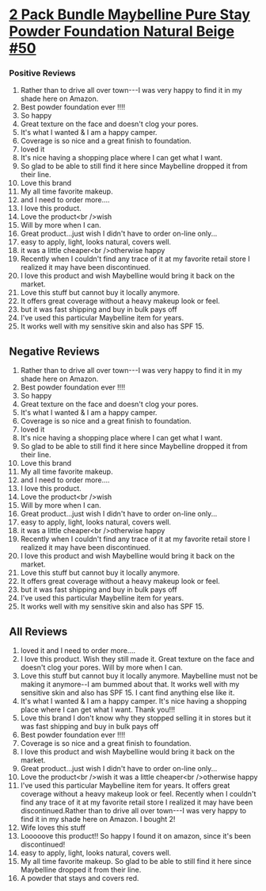 # [2 Pack Bundle Maybelline Pure Stay Powder Foundation Natural Beige #50](https://products.checkmycream.com/products/2-Pack-Bundle-Maybelline-Pure-Stay-Powder-Foundation-Natural-Beige-50.html)

### Positive Reviews

<ol>
      <li>Rather than to drive all over town---I was very happy to find it in my shade here on Amazon.</li>
      <li>Best powder foundation ever !!!!</li>
      <li>So happy</li>
      <li>Great texture on the face and doesn&#x27;t clog your pores.  </li>
      <li>It&#x27;s what I wanted &amp; I am a happy camper.  </li>
      <li>Coverage is so nice and a great finish to foundation.</li>
      <li>loved it</li>
      <li>It&#x27;s nice having a shopping place where I can get what I want.  </li>
      <li>So glad to be able to still find it here since Maybelline dropped it from their line.</li>
      <li>Love this brand</li>
      <li>My all time favorite makeup.</li>
      <li>and I need to order more....</li>
      <li>I love this product.  </li>
      <li>Love the product&lt;br /&gt;wish</li>
      <li>Will by more when I can.</li>
      <li>Great product...just wish I didn&#x27;t have to order on-line only...</li>
      <li>easy to apply, light, looks natural, covers well.</li>
      <li>it was a little cheaper&lt;br /&gt;otherwise happy</li>
      <li>Recently when I couldn&#x27;t find any trace of it at my favorite retail store I realized it may have been discontinued.</li>
      <li>I love this product and wish Maybelline would bring it back on the market.</li>
      <li>Love this stuff but cannot buy it locally anymore.  </li>
      <li>It offers great coverage without a heavy makeup look or feel.</li>
      <li>but it was fast shipping and buy in bulk pays off</li>
      <li>I&#x27;ve used this particular Maybelline item for years.</li>
      <li>It works well with my sensitive skin and also has SPF 15.  </li>
</ol>


<h2>Negative Reviews</h2>
<ol>
<li> Rather than to drive all over town---I was very happy to find it in my shade here on Amazon.</li>
<li> Best powder foundation ever !!!!</li>
<li> So happy</li>
<li> Great texture on the face and doesn&#x27;t clog your pores.  </li>
<li> It&#x27;s what I wanted &amp; I am a happy camper.  </li>
<li> Coverage is so nice and a great finish to foundation.</li>
<li> loved it</li>
<li> It&#x27;s nice having a shopping place where I can get what I want.  </li>
<li> So glad to be able to still find it here since Maybelline dropped it from their line.</li>
<li> Love this brand</li>
<li> My all time favorite makeup.</li>
<li> and I need to order more....</li>
<li> I love this product.  </li>
<li> Love the product&lt;br /&gt;wish</li>
<li> Will by more when I can.</li>
<li> Great product...just wish I didn&#x27;t have to order on-line only...</li>
<li> easy to apply, light, looks natural, covers well.</li>
<li> it was a little cheaper&lt;br /&gt;otherwise happy</li>
<li> Recently when I couldn&#x27;t find any trace of it at my favorite retail store I realized it may have been discontinued.</li>
<li> I love this product and wish Maybelline would bring it back on the market.</li>
<li> Love this stuff but cannot buy it locally anymore.  </li>
<li> It offers great coverage without a heavy makeup look or feel.</li>
<li> but it was fast shipping and buy in bulk pays off</li>
<li> I&#x27;ve used this particular Maybelline item for years.</li>
<li> It works well with my sensitive skin and also has SPF 15.  </li>
</ol>

<h2>All Reviews</h2>

<ol>
    <li> loved it and I need to order more....</li>
    <li> I love this product.  Wish they still made it.  Great texture on the face and doesn&#x27;t clog your pores.  Will by more when I can.</li>
    <li> Love this stuff but cannot buy it locally anymore.  Maybelline must not be making it anymore--I am bummed about that.  It works well with my sensitive skin and also has SPF 15.  I cant find anything else like it.</li>
    <li> It&#x27;s what I wanted &amp; I am a happy camper.  It&#x27;s nice having a shopping place where I can get what I want.  Thank you!!!</li>
    <li> Love this brand I don&#x27;t know why they stopped selling it in stores but it was fast shipping and buy in bulk pays off</li>
    <li> Best powder foundation ever !!!!</li>
    <li> Coverage is so nice and a great finish to foundation.</li>
    <li> I love this product and wish Maybelline would bring it back on the market.</li>
    <li> Great product...just wish I didn&#x27;t have to order on-line only...</li>
    <li> Love the product&lt;br /&gt;wish it was a little cheaper&lt;br /&gt;otherwise happy</li>
    <li> I&#x27;ve used this particular Maybelline item for years. It offers great coverage without a heavy makeup look or feel. Recently when I couldn&#x27;t find any trace of it at my favorite retail store I realized it may have been discontinued.Rather than to drive all over town---I was very happy to find it in my shade here on Amazon. I bought 2!</li>
    <li> Wife loves this stuff</li>
    <li> Looooove this product!! So happy I found it on amazon, since it&#x27;s been discontinued!</li>
    <li> easy to apply, light, looks natural, covers well.</li>
    <li> My all time favorite makeup. So glad to be able to still find it here since Maybelline dropped it from their line.</li>
    <li> A powder that stays and covers red.</li>
</ol>




